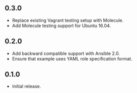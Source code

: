 ## 0.3.0

- Replace existing Vagrant testing setup with Molecule.
- Add Molecule testing support for Ubuntu 16.04.

## 0.2.0

- Add backward compatible support with Ansible 2.0.
- Ensure that example uses YAML role specification format.

## 0.1.0

- Initial release.
